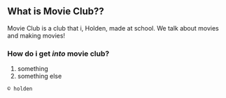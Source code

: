 ## What is Movie Club??

Movie Club is a club that i, Holden, made at school. We talk about movies and making movies!

### How do i get *into* movie club?

1. something
2. something else

```© holden```
